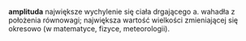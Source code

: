 **amplituda** największe wychylenie się ciała drgającego a. wahadła z
położenia równowagi; największa wartość wielkości zmieniającej się
okresowo (w matematyce, fizyce, meteorologii).